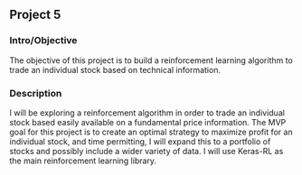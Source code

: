 ## Project 5

### Intro/Objective

The objective of this project is to build a reinforcement learning algorithm to trade an individual stock based on technical information.

### Description

I will be exploring a reinforcement algorithm in order to trade an individual stock based easily available on a fundamental price information.  The MVP goal for this project is to create an optimal strategy to maximize profit for an individual stock, and time permitting, I will expand this to a portfolio of stocks and possibly include a wider variety of data.  I will use Keras-RL as the main reinforcement learning library. 


